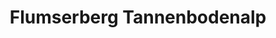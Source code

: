 ---
title: Flumserberg Tannenbodenalp
url: /flumserberg-tannenbodenalp/
latitude: 47.093
longitude: 9.288
---
